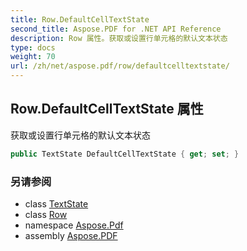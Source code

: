 ```yaml
---
title: Row.DefaultCellTextState
second_title: Aspose.PDF for .NET API Reference
description: Row 属性。获取或设置行单元格的默认文本状态
type: docs
weight: 70
url: /zh/net/aspose.pdf/row/defaultcelltextstate/
---
```

## Row.DefaultCellTextState 属性

获取或设置行单元格的默认文本状态

```csharp
public TextState DefaultCellTextState { get; set; }
```

### 另请参阅

* class [TextState](../../../aspose.pdf.text/textstate/)
* class [Row](../)
* namespace [Aspose.Pdf](../../../aspose.pdf/)
* assembly [Aspose.PDF](../../../)
